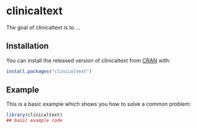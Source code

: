 
# clinicaltext

<!-- badges: start -->
<!-- badges: end -->

The goal of clinicaltext is to ...

## Installation

You can install the released version of clinicaltext from [CRAN](https://CRAN.R-project.org) with:

``` r
install.packages("clinicaltext")
```

## Example

This is a basic example which shows you how to solve a common problem:

``` r
library(clinicaltext)
## basic example code
```

